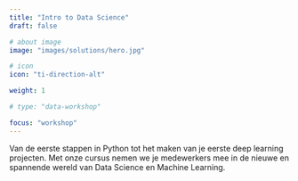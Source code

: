 ```yaml
---
title: "Intro to Data Science"
draft: false

# about image
image: "images/solutions/hero.jpg"

# icon
icon: "ti-direction-alt"

weight: 1

# type: "data-workshop"

focus: "workshop"
---
```


Van de eerste stappen in Python tot het maken van je eerste deep learning projecten. Met onze cursus nemen we je
medewerkers mee in de nieuwe en spannende wereld van Data Science en Machine Learning.
